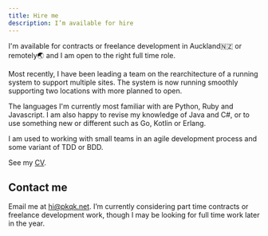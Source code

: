 ```yaml
---
title: Hire me
description: I’m available for hire
---
```


I'm available for contracts or freelance development in Auckland🇳🇿 or remotely🌏 and I am open to the right full time role.

Most recently, I have been leading a team on the rearchitecture of a running system to support multiple sites. The system is now running smoothly supporting two locations with more planned to open.

The languages I'm currently most familiar with are Python, Ruby and Javascript. I am also happy to revise my knowledge of Java and C#, or to use something new or different such as Go, Kotlin or Erlang.

I am used to working with small teams in an agile development process and some variant of TDD or BDD.

See my [CV](cv).

## Contact me

Email me at [hi&#64;pkqk.net][enquire]. I’m currently considering part time contracts or freelance development work, though I may be looking for full time work later in the year.

[enquire]: m&#x61;&#x69;lto:hi&#64;pkqk.net?subject=About%20working%20together
